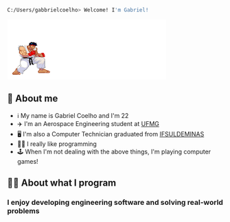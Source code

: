 ```zsh
C:/Users/gabbrielcoelho> Welcome! I'm Gabriel!
```

<img src="hadouken-pixelated.gif" alt="hadouken"/>

## 🧐 About me

- ℹ️ My name is Gabriel Coelho and I'm 22
- ✈️ I'm an Aerospace Engineering student at <a href="https://ufmg.br/a-universidade">UFMG</a>
- 🖥️ I'm also a Computer Technician graduated from <a href="https://portal.ifsuldeminas.edu.br/index.php">IFSULDEMINAS</a>
- 👨‍💻 I really like programming
- 🕹️ When I'm not dealing with the above things, I'm playing computer games!

## 👨‍💻 About what I program

### I enjoy developing engineering software and solving real-world problems



